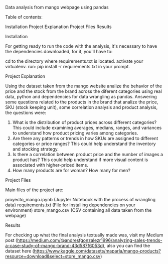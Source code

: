 Data analysis from mango webpage using pandas

Table of contents:

Installation
Project Explanation
Project Files
Results

Installation

For getting ready to run the code with the analysis, it's necessary to have the dependencies downloaded, for it, you'll have to:

cd to the directory where requirements.txt is located.
activate your virtualenv.
run: pip install -r requirements.txt in your prompt.

Project Explanation

Using the dataset taken from the mango website analize the behavior of the price and the stock from the brand across the diferent categories using real data, python and dependencies for data wrangling as pandas. Answering some questions related to the products in the brand that analize the price, SKU (stock keeping unit), some correlation analysis and product analysis, the questions were:

1. What is the distribution of product prices across different categories? This could include examining averages, medians, ranges, and variances to understand how product pricing varies among categories.
2. Are there any patterns or trends in how SKUs are assigned to different categories or price ranges? This could help understand the inventory and stocking strategy.
3. Is there a correlation between product price and the number of images a product has? This could help understand if more visual content is associated with higher-priced items.
4. How many products are for woman? How many for men?

Project Files

Main files of the project are:

proyecto_mango.ipynb (Jupyter Notebook with the process of wrangling data)
requirements.txt (File for installing dependencies on your environment)
store_mango.csv (CSV containing all data taken from the webpage)

Results

For checking up what the final analysis textually made was, visit my Medium post (https://medium.com/@andresfgonzalezr1996/analyzing-sales-trends-a-case-study-of-mango-brand-43d587f6053d), also you can find the dataset here (https://www.kaggle.com/datasets/maparla/mango-products?resource=download&select=store_mango.csv)






